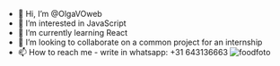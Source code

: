 - 👋 Hi, I’m @OlgaVOweb
- 👀 I’m interested in JavaScript
- 🌱 I’m currently learning React
- 💞️ I’m looking to collaborate on a common project for an internship
- 📫 How to reach me - write in whatsapp: +31 643136663 
 ![foodfoto](https://github.com/OlgaVOweb/OlgaVOweb/assets/139287449/30ab0023-f2ba-4514-bf22-37f9bc723e79)


<!---
OlgaVOweb/OlgaVOweb is a ✨ special ✨ repository because its `README.md` (this file) appears on your GitHub profile.
You can click the Preview link to take a look at your changes.
---
